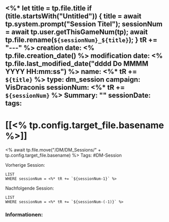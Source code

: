<%* 
let title = tp.file.title 
if (title.startsWith("Untitled")) {
title = await tp.system.prompt("Session Titel"); 
sessionNum = await tp.user.getThisGameNum(tp);
await tp.file.rename(`${sessionNum}_${title}`); 
} tR += "---" 
%>
creation date: <% tp.file.creation_date() %> 
modification date: <% tp.file.last_modified_date("dddd Do MMMM YYYY HH:mm:ss") %> 
name: <%* tR += `${title}` %>
type: dm_session 
campaign: VisDraconis
sessionNum: <%* tR += `${sessionNum}` %>
Summary: ""
sessionDate: 
tags:
--- 

# [[<% tp.config.target_file.basename %>]]
<% await tp.file.move("/DM/DM_Sessions/" + tp.config.target_file.basename) %>
Tags: #DM-Session

Vorherige Session: 
```dataview
LIST
WHERE sessionNum = <%* tR += `${sessionNum-1}` %>
```
Nachfolgende Session: 
```dataview
LIST
WHERE sessionNum = <%* tR += `${sessionNum-(-1)}` %>
```

### Informationen:
